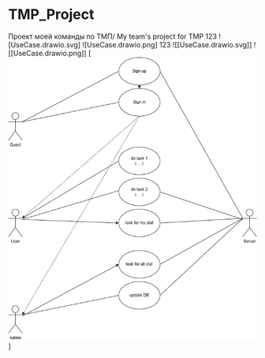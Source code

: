 # TMP_Project
Проект моей команды по ТМП/ My team's project for TMP
123
![UseCase.drawio.svg]
![UseCase.drawio.png]
123
![[UseCase.drawio.svg]]
![[UseCase.drawio.png]]
[![Test Embedding draw.io](UseCase.drawio.png)]
